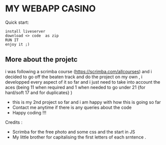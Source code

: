 # MY WEBAPP CASINO

Quick start:

```
install liveserver
download <> code  as zip
RUN IT
enjoy it ;) 
````
## More about the projetc

i was following a scrimba course (https://scrimba.com/allcourses) and i decided to go off the beaten track and do the project on my own , i developped every aspect of it so far and i just need to take into account the aces (being 11 when required and 1 when needed to go under 21 {for hard/soft 17 and for duplicates} )

- this is my 2nd project so far and i am happy with how this is going so far
- Contact me anytime if there is any queries about the code
- Happy coding !!!


Credits :
- Scrimba for the free photo and some css and the start in JS
- My little brother for capitalising the first letters of each srntence . 
